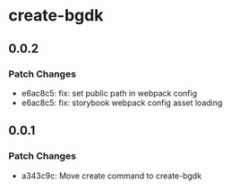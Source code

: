 # create-bgdk

## 0.0.2

### Patch Changes

- e6ac8c5: fix: set public path in webpack config
- e6ac8c5: fix: storybook webpack config asset loading

## 0.0.1

### Patch Changes

- a343c9c: Move create command to create-bgdk
